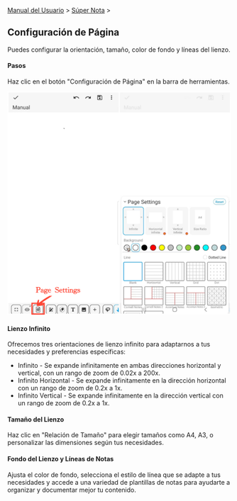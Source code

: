 [Manual del Usuario](/dragonnest/drawnote/manual/es) > [Súper Nota](/dragonnest/drawnote/manual/es/super_note) >

Configuración de Página
---
Puedes configurar la orientación, tamaño, color de fondo y líneas del lienzo.

#### Pasos

Haz clic en el botón "Configuración de Página" en la barra de herramientas.

![](imgs/page_settings1.png)

#### Lienzo Infinito

Ofrecemos tres orientaciones de lienzo infinito para adaptarnos a tus necesidades y preferencias específicas:

- Infinito - Se expande infinitamente en ambas direcciones horizontal y vertical, con un rango de zoom de 0.02x a 200x.
- Infinito Horizontal - Se expande infinitamente en la dirección horizontal con un rango de zoom de 0.2x a 1x.
- Infinito Vertical - Se expande infinitamente en la dirección vertical con un rango de zoom de 0.2x a 1x.

#### Tamaño del Lienzo

Haz clic en "Relación de Tamaño" para elegir tamaños como A4, A3, o personalizar las dimensiones según tus necesidades.

#### Fondo del Lienzo y Líneas de Notas

Ajusta el color de fondo, selecciona el estilo de línea que se adapte a tus necesidades y accede a una variedad de plantillas de notas para ayudarte a organizar y documentar mejor tu contenido.